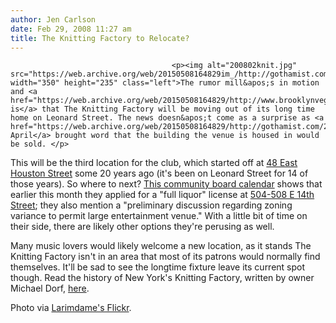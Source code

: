 ```yaml
---
author: Jen Carlson
date: Feb 29, 2008 11:27 am
title: The Knitting Factory to Relocate?
---
```


	
										<p><img alt="200802knit.jpg" src="https://web.archive.org/web/20150508164829im_/http://gothamist.com/attachments/arts_jen/200802knit.jpg" width="350" height="235" class="left">The rumor mill&apos;s in motion and <a href="https://web.archive.org/web/20150508164829/http://www.brooklynvegan.com/archives/2008/02/knitting_factor_7.html">word is</a> that The Knitting Factory will be moving out of its long time home on Leonard Street. The news doesn&apos;t come as a surprise as <a href="https://web.archive.org/web/20150508164829/http://gothamist.com/2007/04/04/knitting_factor.php">last April</a> brought word that the building the venue is housed in would be sold. </p>

<p>This will be the third location for the club, which started off at <a href="https://web.archive.org/web/20150508164829/http://maps.google.com/maps?q=47+E+Houston+St,+New+York,+NY+10012,+USA&amp;sa=X&amp;oi=map&amp;ct=title">48 East Houston Street</a> some 20 years ago (it&apos;s been on Leonard Street for 14 of those years). So where to next? <a href="https://web.archive.org/web/20150508164829/http://www.nyc.gov/html/mancb3/html/calendar/calendar.shtml">This community board calendar</a> shows that earlier this month they applied for a &quot;full liquor&quot; license at <a href="https://web.archive.org/web/20150508164829/http://maps.google.com/maps?f=q&amp;hl=en&amp;geocode=&amp;q=506+E+14th+Street&amp;sll=40.734234,-73.979981&amp;sspn=0.007739,0.017166&amp;layer=c&amp;ie=UTF8&amp;ll=40.73386,-73.980002&amp;spn=0.00774,0.017166&amp;z=16&amp;iwloc=addr&amp;cbll=40.730361,-73.980252">504-508 E 14th Street</a>; they also mention a &quot;preliminary discussion regarding zoning variance to permit large entertainment venue.&quot; With a little bit of time on their side, there are likely other options they&apos;re perusing as well.   </p>

<p>Many music lovers would likely welcome a new location, as it stands The Knitting Factory isn&apos;t in an area that most of its patrons would normally find themselves. It&apos;ll be sad to see the longtime fixture leave its current spot though. Read the history of New York&apos;s Knitting Factory, written by owner Michael Dorf, <a href="https://web.archive.org/web/20150508164829/http://www.knittingfactory.com/history.php">here</a>.</p>

<p><span class="photo_caption">Photo via <a href="https://web.archive.org/web/20150508164829/http://www.flickr.com/photos/larimdame/1537697">Larimdame&apos;s Flickr</a>.</span></p>					
										
									
				